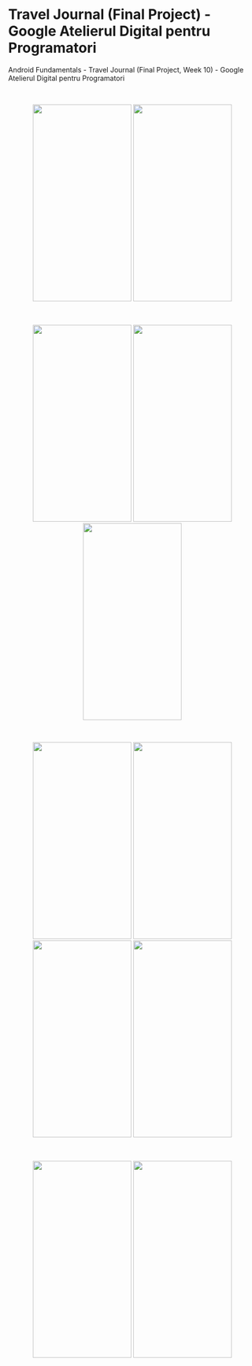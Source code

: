 # Travel Journal (Final Project) - Google Atelierul Digital pentru Programatori

Android Fundamentals - Travel Journal (Final Project, Week 10) - Google Atelierul Digital pentru Programatori

<br />
<p align="center">
    <img src="https://i.imgur.com/JLi23iI.jpg" width="200" height="400"/>
    <img src="https://i.imgur.com/tF6NXJz.jpg" width="200" height="400"/>
</p>
<br />
<p align="center">
    <img src="https://i.imgur.com/aTrl8hi.jpg" width="200" height="400"/>
    <img src="https://i.imgur.com/2JRopV3.jpg" width="200" height="400"/>
    <img src="https://i.imgur.com/rCjU6RN.jpg" width="200" height="400"/>
</p>
<br />
<p align="center">
    <img src="https://i.imgur.com/v8i6pX8.jpg" width="200" height="400"/>
    <img src="https://i.imgur.com/XJ498HA.jpg" width="200" height="400"/>
    <img src="https://i.imgur.com/OkmocSG.jpg" width="200" height="400"/>
    <img src="https://i.imgur.com/xyRuqqZ.jpg" width="200" height="400"/>
</p>
<br />
<p align="center">
    <img src="https://i.imgur.com/P1SGQxr.jpg" width="200" height="400"/>
    <img src="https://i.imgur.com/YyEZtjg.jpg" width="200" height="400"/>
</p>
